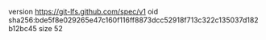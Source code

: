 version https://git-lfs.github.com/spec/v1
oid sha256:bde5f8e029265e47c160f116ff8873dcc52918f713c322c135037d182b12bc45
size 52
